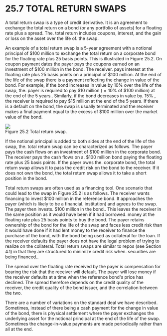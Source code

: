 # 25.7  TOTAL RETURN SWAPS  

A total return swap is a type of credit derivative. It is an agreement to exchange the total return on a bond (or any portfolio of assets) for a floating rate plus a spread. The. total return includes coupons, interest, and the gain or loss on the asset over the life of. the swap.  

An example of a total return swap is a 5-year agreement with a notional principal of $\$100$ million to exchange the total return on a corporate bond for the floating rate plus 25 basis points. This is illustrated in Figure 25.2. On coupon payment dates the payer pays the coupons earned on an investment of $\$100$ million in the bond. The receiver. pays interest at the floating rate plus 25 basis points on a principal of $\$100$ million. At the end of the life of the swap there is a payment reflecting the change in value of the bond. For example, if the bond increases in value by $10\%$ over the life of the swap, the. payer is required to pay $\$10$ million $(=10\%$ of $\$100$ million) at the end of the 5 years.. Similarly, if the bond decreases in value by. $15\%$ , the receiver is required to pay $\$15$ million at the end of the 5 years. If there is a default on the bond, the swap is usually terminated and the receiver makes a final payment equal to the excess of $\$100$ million over the market value of the bond.  

![](images/7879e969072961fc6f583778c1de2cffcb7a0032bf4ad8335dc92ce67ab0c271.jpg)  
Figure 25.2 Total return swap.  

If the notional principal is added to both sides at the end of the life of the swap, the. total return swap can be characterized as follows. The payer pays the cash flows on an investment of $\$100$ million in the corporate bond. The receiver pays the cash flows on a. $\$100$ million bond paying the floating rate plus 25 basis points. If the payer owns the. corporate bond, the total return swap allows it to pass the credit risk on the bond to the receiver. If it does not own the bond, the total return swap allows it to take a short position in the bond.  

Total return swaps are often used as a financing tool. One scenario that could lead to the swap in Figure 25.2 is as follows. The receiver wants financing to invest $\$100$ million in the reference bond. It approaches the payer (which is likely to be a financial. institution) and agrees to the swap. The payer then invests. $\$100$ million in the bond.. This leaves the receiver in the same position as it would have been if it had borrowed. money at the floating rate plus 25 basis points to buy the bond. The payer retains ownership of the bond for the life of the swap and faces less credit risk than it would have done if it had lent money to the receiver to finance the purchase of the bond, with the bond being used as collateral for the loan. If the receiver defaults the payer does not have the legal problem of trying to realize on the collateral. Total return swaps are similar to repos (see Section 4.1) in that they are structured to minimize credit risk when. securities are being financed..  

The spread over the floating rate received by the payer is compensation for bearing the risk that the receiver will default. The payer will lose money if the receiver defaults at a time when the reference bond's price has declined. The spread therefore depends on the credit quality of the receiver, the credit quality of the bond issuer, and the correlation between the two.  

There are a number of variations on the standard deal we have described. Sometimes, instead of there being a cash payment for the change in value of the bond, there is physical settlement where the payer exchanges the underlying asset for the notional principal at the end of the life of the swap. Sometimes the change-in-value payments are made periodically rather than all at the end.  
